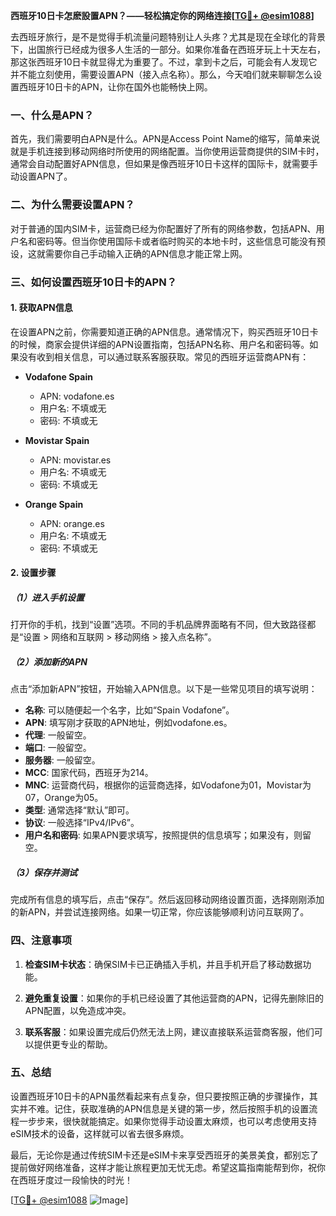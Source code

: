 **西班牙10日卡怎麽設置APN？——轻松搞定你的网络连接[[TG💪+ @esim1088](https://t.me/s/esim1088)]**

去西班牙旅行，是不是觉得手机流量问题特别让人头疼？尤其是现在全球化的背景下，出国旅行已经成为很多人生活的一部分。如果你准备在西班牙玩上十天左右，那这张西班牙10日卡就显得尤为重要了。不过，拿到卡之后，可能会有人发现它并不能立刻使用，需要设置APN（接入点名称）。那么，今天咱们就来聊聊怎么设置西班牙10日卡的APN，让你在国外也能畅快上网。

### 一、什么是APN？

首先，我们需要明白APN是什么。APN是Access Point Name的缩写，简单来说就是手机连接到移动网络时所使用的网络配置。当你使用运营商提供的SIM卡时，通常会自动配置好APN信息，但如果是像西班牙10日卡这样的国际卡，就需要手动设置APN了。

### 二、为什么需要设置APN？

对于普通的国内SIM卡，运营商已经为你配置好了所有的网络参数，包括APN、用户名和密码等。但当你使用国际卡或者临时购买的本地卡时，这些信息可能没有预设，这就需要你自己手动输入正确的APN信息才能正常上网。

### 三、如何设置西班牙10日卡的APN？

#### 1. 获取APN信息

在设置APN之前，你需要知道正确的APN信息。通常情况下，购买西班牙10日卡的时候，商家会提供详细的APN设置指南，包括APN名称、用户名和密码等。如果没有收到相关信息，可以通过联系客服获取。常见的西班牙运营商APN有：

- **Vodafone Spain**
  - APN: vodafone.es
  - 用户名: 不填或无
  - 密码: 不填或无

- **Movistar Spain**
  - APN: movistar.es
  - 用户名: 不填或无
  - 密码: 不填或无

- **Orange Spain**
  - APN: orange.es
  - 用户名: 不填或无
  - 密码: 不填或无

#### 2. 设置步骤

##### （1）进入手机设置

打开你的手机，找到“设置”选项。不同的手机品牌界面略有不同，但大致路径都是“设置 > 网络和互联网 > 移动网络 > 接入点名称”。

##### （2）添加新的APN

点击“添加新APN”按钮，开始输入APN信息。以下是一些常见项目的填写说明：

- **名称**: 可以随便起一个名字，比如“Spain Vodafone”。
- **APN**: 填写刚才获取的APN地址，例如vodafone.es。
- **代理**: 一般留空。
- **端口**: 一般留空。
- **服务器**: 一般留空。
- **MCC**: 国家代码，西班牙为214。
- **MNC**: 运营商代码，根据你的运营商选择，如Vodafone为01，Movistar为07，Orange为05。
- **类型**: 通常选择“默认”即可。
- **协议**: 一般选择“IPv4/IPv6”。
- **用户名和密码**: 如果APN要求填写，按照提供的信息填写；如果没有，则留空。

##### （3）保存并测试

完成所有信息的填写后，点击“保存”。然后返回移动网络设置页面，选择刚刚添加的新APN，并尝试连接网络。如果一切正常，你应该能够顺利访问互联网了。

### 四、注意事项

1. **检查SIM卡状态**：确保SIM卡已正确插入手机，并且手机开启了移动数据功能。
   
2. **避免重复设置**：如果你的手机已经设置了其他运营商的APN，记得先删除旧的APN配置，以免造成冲突。

3. **联系客服**：如果设置完成后仍然无法上网，建议直接联系运营商客服，他们可以提供更专业的帮助。

### 五、总结

设置西班牙10日卡的APN虽然看起来有点复杂，但只要按照正确的步骤操作，其实并不难。记住，获取准确的APN信息是关键的第一步，然后按照手机的设置流程一步步来，很快就能搞定。如果你觉得手动设置太麻烦，也可以考虑使用支持eSIM技术的设备，这样就可以省去很多麻烦。

最后，无论你是通过传统SIM卡还是eSIM卡来享受西班牙的美景美食，都别忘了提前做好网络准备，这样才能让旅程更加无忧无虑。希望这篇指南能帮到你，祝你在西班牙度过一段愉快的时光！

[[TG💪+ @esim1088](https://t.me/s/esim1088) ![Image](https://i.postimg.cc/4NQfJmqS/Snipaste-2025-05-13-00-14-12.png)]